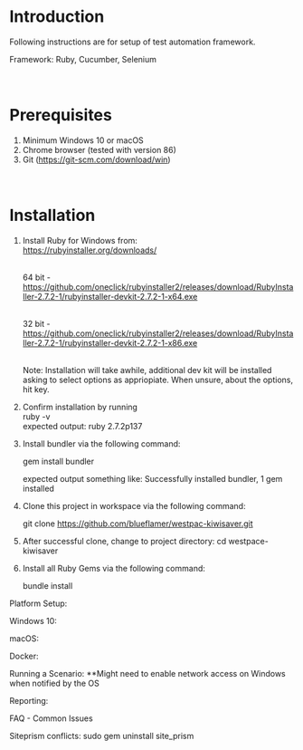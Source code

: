 Introduction
======

Following instructions are for setup of test automation framework.

Framework: Ruby, Cucumber, Selenium



\
Prerequisites
======
    

1. Minimum Windows 10 or macOS 
2. Chrome browser (tested with version 86)
3. Git (https://git-scm.com/download/win)


\
Installation
======

1. Install Ruby for Windows from: 
    \
    https://rubyinstaller.org/downloads/

    \
    64 bit - https://github.com/oneclick/rubyinstaller2/releases/download/RubyInstaller-2.7.2-1/rubyinstaller-devkit-2.7.2-1-x64.exe

    \
    32 bit -  https://github.com/oneclick/rubyinstaller2/releases/download/RubyInstaller-2.7.2-1/rubyinstaller-devkit-2.7.2-1-x86.exe


   \
    Note: Installation will take awhile, additional dev kit will be installed asking to select options as appriopiate. When unsure, about the options, hit <Enter> key.

2. Confirm installation by running
    \
    ruby -v
    \
    expected output: ruby 2.7.2p137

3. Install bundler via the following command:
    
    gem install bundler

    expected output something like: Successfully installed bundler, 1 gem installed

5. Clone this project in workspace via the following command:

    git clone https://github.com/blueflamer/westpac-kiwisaver.git

6. After successful clone, change to project directory:
    cd westpace-kiwisaver


7. Install all Ruby Gems via the following command:

    bundle install




Platform Setup:

Windows 10:

macOS:

Docker:


Running a Scenario:
**Might need to enable network access on Windows when notified by the OS


Reporting:






FAQ - Common Issues

Siteprism conflicts: sudo gem uninstall site_prism  
